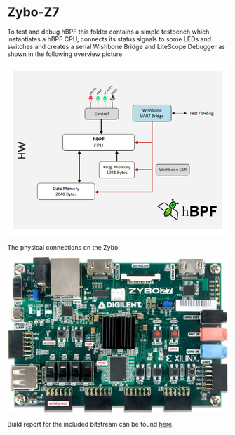 # Zybo-Z7

To test and debug hBPF this folder contains a simple
testbench which instantiates a hBPF CPU, connects
its status signals to some LEDs and switches and
creates a serial Wishbone Bridge and LiteScope
Debugger as shown in the following overview picture.

![test-overview](/doc/images/hbpf-test-overview.png)

The physical connections on the Zybo:

![Zybo Z7](doc/images/zybo-z7.jpg)

Build report for the included bitstream can be found [here](doc/top_utilization_place.rpt).